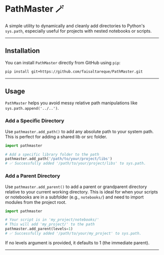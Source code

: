 # PathMaster 🪄

A simple utility to dynamically and cleanly add directories to Python's `sys.path`, especially useful for projects with nested notebooks or scripts.

---
## Installation

You can install `PathMaster` directly from GitHub using `pip`:

```bash
pip install git+https://github.com/faisaltareque/PathMaster.git
```

---

## Usage
`PathMaster` helps you avoid messy relative path manipulations like `sys.path.append('../..')`.

### Add a Specific Directory

Use `pathmaster.add_path()` to add any absolute path to your system path. This is perfect for adding a shared lib or src folder.

```python
import pathmaster

# Add a specific library folder to the path
pathmaster.add_path('/path/to/your/project/libs')
# ✅ Successfully added '/path/to/your/project/libs' to sys.path.
```

### Add a Parent Directory

Use `pathmaster.add_parent()` to add a parent or grandparent directory relative to your current working directory. This is ideal for when your scripts or notebooks are in a subfolder (e.g., `notebooks/`) and need to import modules from the project root.

```python
import pathmaster

# Your script is in 'my_project/notebooks/'
# This will add 'my_project/' to the path
pathmaster.add_parent(levels=1)
# ✅ Successfully added '/path/to/your/my_project' to sys.path.
```

If no levels argument is provided, it defaults to 1 (the immediate parent).

---
